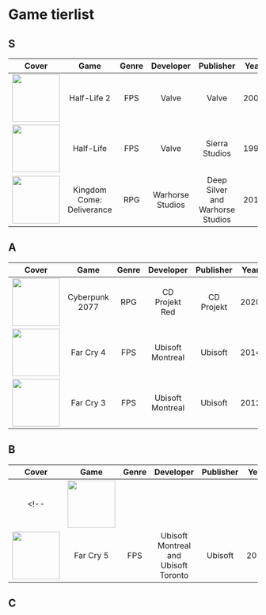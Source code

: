 # Game tierlist

## S
|Cover|Game|Genre|Developer|Publisher|Year|
|:---:|:--:|:---:|:-------:|:-------:|:--:|
|<img src="https://upload.wikimedia.org/wikipedia/en/thumb/2/25/Half-Life_2_cover.jpg/220px-Half-Life_2_cover.jpg" width="96px">|Half-Life 2|FPS|Valve|Valve|2004|
|<img src="https://upload.wikimedia.org/wikipedia/en/f/fa/Half-Life_Cover_Art.jpg" width="96px">|Half-Life|FPS|Valve|Sierra Studios|1998|
|<img src="https://upload.wikimedia.org/wikipedia/en/f/fd/Kingdom_Come_Deliverance.jpg" width="96px">|Kingdom Come: Deliverance|RPG|Warhorse Studios|Deep Silver and Warhorse Studios|2018|

## A
|Cover|Game|Genre|Developer|Publisher|Year|
|:---:|:--:|:---:|:-------:|:-------:|:--:|
|<img src="https://upload.wikimedia.org/wikipedia/en/9/9f/Cyberpunk_2077_box_art.jpg" width="96px">|Cyberpunk 2077|RPG|CD Projekt Red|CD Projekt|2020|
|<img src="https://upload.wikimedia.org/wikipedia/en/6/63/Far_Cry_4_box_art.jpg" width="96px">|Far Cry 4|FPS|Ubisoft Montreal|Ubisoft|2014|
|<img src="https://upload.wikimedia.org/wikipedia/en/c/c6/Far_Cry_3_PAL_box_art.jpg" width="96px">|Far Cry 3|FPS|Ubisoft Montreal|Ubisoft|2012|

## B
|Cover|Game|Genre|Developer|Publisher|Year|
|:---:|:--:|:---:|:-------:|:-------:|:--:|
<!--|<img src="" width="96px">|||||| --!>
|<img src="https://upload.wikimedia.org/wikipedia/en/thumb/0/03/Far_Cry_5_boxshot.jpg/220px-Far_Cry_5_boxshot.jpg" width="96px">|Far Cry 5|FPS|Ubisoft Montreal and Ubisoft Toronto|Ubisoft|2018|



## C
